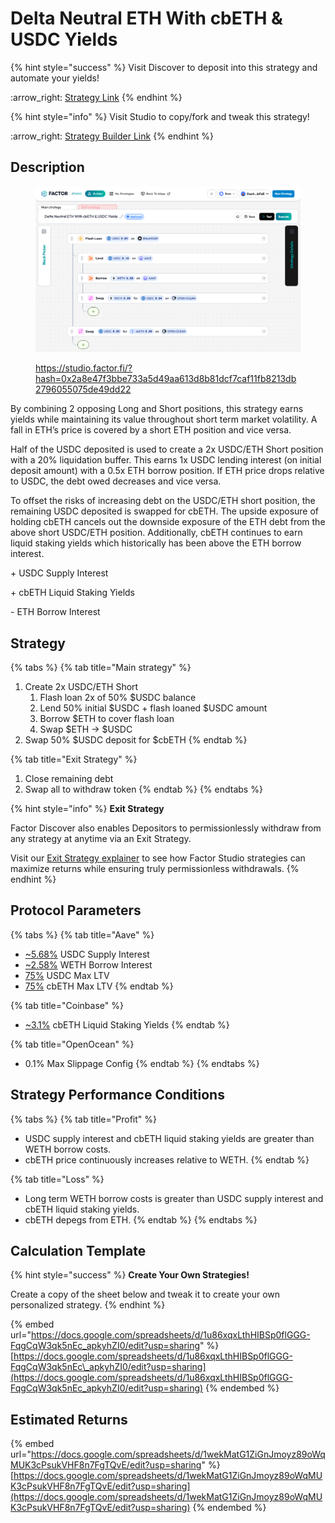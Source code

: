 # Delta Neutral ETH With cbETH & USDC Yields

{% hint style="success" %}
Visit Discover to deposit into this strategy and automate your yields!

:arrow\_right: [Strategy Link](https://pro.factor.fi/strategies/0x42B5b7B5b0B33ce41bF19d1609aacB0f006D613a)
{% endhint %}

{% hint style="info" %}
Visit Studio to copy/fork and tweak this strategy!

:arrow\_right: [Strategy Builder Link](https://studio.factor.fi/?hash=0x2a8e47f3bbe733a5d49aa613d8b81dcf7caf11fb8213db2796055075de49dd22)
{% endhint %}

## Description

<figure><img src="../../../../.gitbook/assets/image (78).png" alt=""><figcaption><p><a href="https://studio.factor.fi/?hash=0x2a8e47f3bbe733a5d49aa613d8b81dcf7caf11fb8213db2796055075de49dd22">https://studio.factor.fi/?hash=0x2a8e47f3bbe733a5d49aa613d8b81dcf7caf11fb8213db2796055075de49dd22</a></p></figcaption></figure>

By combining 2 opposing Long and Short positions, this strategy earns yields while maintaining its value throughout short term market volatility. A fall in ETH’s price is covered by a short ETH position and vice versa.

Half of the USDC deposited is used to create a 2x USDC/ETH Short position with a 20% liquidation buffer. This earns 1x USDC lending interest (on initial deposit amount) with a 0.5x ETH borrow position. If ETH price drops relative to USDC, the debt owed decreases and vice versa.

To offset the risks of increasing debt on the USDC/ETH short position, the remaining USDC deposited is swapped for cbETH. The upside exposure of holding cbETH cancels out the downside exposure of the ETH debt from the above short USDC/ETH position. Additionally, cbETH continues to earn liquid staking yields which historically has been above the ETH borrow interest.

\+ USDC Supply Interest

\+ cbETH Liquid Staking Yields

\- ETH Borrow Interest

## Strategy

{% tabs %}
{% tab title="Main strategy" %}
1. Create 2x USDC/ETH Short
   1. Flash loan 2x of 50% $USDC balance
   2. Lend 50% initial $USDC + flash loaned $USDC amount
   3. Borrow $ETH to cover flash loan
   4. Swap $ETH → $USDC
2. Swap 50% $USDC deposit for $cbETH
{% endtab %}

{% tab title="Exit Strategy" %}
1. Close remaining debt
2. Swap all to withdraw token
{% endtab %}
{% endtabs %}

{% hint style="info" %}
**Exit Strategy**

Factor Discover also enables Depositors to permissionlessly withdraw from any strategy at anytime via an Exit Strategy.

Visit our [Exit Strategy explainer](../../../../factor-studio/studio-pro/exit-strategy.md) to see how Factor Studio strategies can maximize returns while ensuring truly permissionless withdrawals.
{% endhint %}

## Protocol Parameters

{% tabs %}
{% tab title="Aave" %}
* [\~5.68%](https://app.aave.com/reserve-overview/?underlyingAsset=0x833589fcd6edb6e08f4c7c32d4f71b54bda02913\&marketName=proto_base_v3) USDC Supply Interest
* [\~2.58%](https://app.aave.com/reserve-overview/?underlyingAsset=0x4200000000000000000000000000000000000006\&marketName=proto_base_v3) WETH Borrow Interest
* [75%](https://app.aave.com/reserve-overview/?underlyingAsset=0x833589fcd6edb6e08f4c7c32d4f71b54bda02913\&marketName=proto_base_v3) USDC Max LTV
* [75%](https://app.aave.com/reserve-overview/?underlyingAsset=0x2ae3f1ec7f1f5012cfeab0185bfc7aa3cf0dec22\&marketName=proto_base_v3) cbETH Max LTV
{% endtab %}

{% tab title="Coinbase" %}
* [\~3.1%](https://www.coinbase.com/en-gb/earn/staking/coinbase-wrapped-staked-eth) cbETH Liquid Staking Yields
{% endtab %}

{% tab title="OpenOcean" %}
* 0.1% Max Slippage Config
{% endtab %}
{% endtabs %}

## Strategy Performance Conditions

{% tabs %}
{% tab title="Profit" %}
* USDC supply interest and cbETH liquid staking yields are greater than WETH borrow costs.
* cbETH price continuously increases relative to WETH.&#x20;
{% endtab %}

{% tab title="Loss" %}
* Long term WETH borrow costs is greater than USDC supply interest and cbETH liquid staking yields.
* cbETH depegs from ETH.
{% endtab %}
{% endtabs %}

## Calculation Template

{% hint style="success" %}
**Create Your Own Strategies!**

Create a copy of the sheet below and tweak it to create your own personalized strategy.
{% endhint %}

{% embed url="https://docs.google.com/spreadsheets/d/1u86xqxLthHIBSp0flGGG-FqgCqW3qk5nEc_apkyhZI0/edit?usp=sharing" %}
[https://docs.google.com/spreadsheets/d/1u86xqxLthHIBSp0flGGG-FqgCqW3qk5nEc\_apkyhZI0/edit?usp=sharing](https://docs.google.com/spreadsheets/d/1u86xqxLthHIBSp0flGGG-FqgCqW3qk5nEc_apkyhZI0/edit?usp=sharing)
{% endembed %}

## Estimated Returns

{% embed url="https://docs.google.com/spreadsheets/d/1wekMatG1ZiGnJmoyz89oWqMUK3cPsukVHF8n7FgTQvE/edit?usp=sharing" %}
[https://docs.google.com/spreadsheets/d/1wekMatG1ZiGnJmoyz89oWqMUK3cPsukVHF8n7FgTQvE/edit?usp=sharing](https://docs.google.com/spreadsheets/d/1wekMatG1ZiGnJmoyz89oWqMUK3cPsukVHF8n7FgTQvE/edit?usp=sharing)
{% endembed %}
